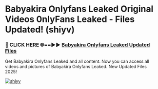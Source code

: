 # Babyakira Onlyfans Leaked Original Videos 0nlyFans Leaked - Files Updated! (shiyv)

<h3>🔴 CLICK HERE 🌐==►► <a href="https://tinyurl.com/x26r9saj" rel="nofollow">Babyakira Onlyfans Leaked Updated Files</a></h3>

Get Babyakira Onlyfans Leaked and all content. Now you can access all videos and pictures of Babyakira Onlyfans Leaked. New Updated Files 2025!

[![shiyv](https://i.imgur.com/LkgZPqh.gif)](https://tinyurl.com/x26r9saj)
